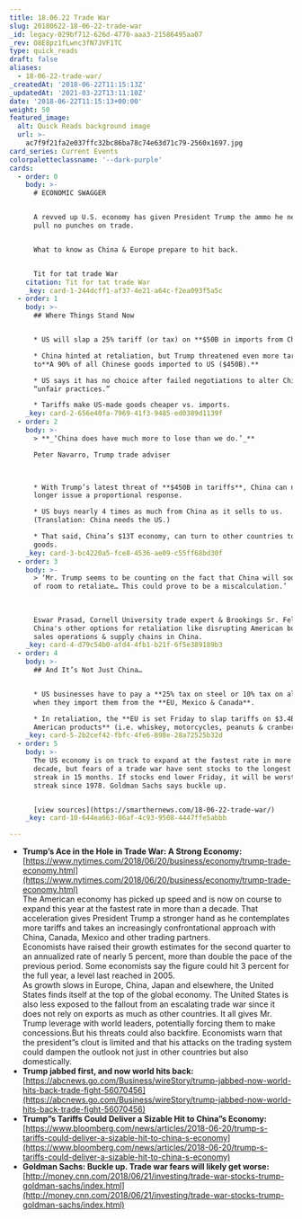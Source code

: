 ```yaml
---
title: 18.06.22 Trade War
slug: 20180622-18-06-22-trade-war
_id: legacy-029bf712-626d-4770-aaa3-21586495aa07
_rev: O8E8pz1fLwnc3fN7JVF1TC
type: quick_reads
draft: false
aliases:
  - 18-06-22-trade-war/
_createdAt: '2018-06-22T11:15:13Z'
_updatedAt: '2021-03-22T13:11:10Z'
date: '2018-06-22T11:15:13+00:00'
weight: 50
featured_image:
  alt: Quick Reads background image
  url: >-
    ac7f9f21fa2e037ffc32bc86ba78c74e63d71c79-2560x1697.jpg
card_series: Current Events
colorpaletteclassname: '--dark-purple'
cards:
  - order: 0
    body: >-
      # ECONOMIC SWAGGER


      A revved up U.S. economy has given President Trump the ammo he needs to
      pull no punches on trade.


      What to know as China & Europe prepare to hit back.


      Tit for tat trade War
    citation: Tit for tat trade War
    _key: card-1-244dcff1-af37-4e21-a64c-f2ea093f5a5c
  - order: 1
    body: >-
      ## Where Things Stand Now


      * US will slap a 25% tariff (or tax) on **$50B in imports from China**.

      * China hinted at retaliation, but Trump threatened even more tariffs, up
      to**A 90% of all Chinese goods imported to US ($450B).**

      * US says it has no choice after failed negotiations to alter China’s
      “unfair practices.”

      * Tariffs make US-made goods cheaper vs. imports.
    _key: card-2-656e40fa-7969-41f3-9485-ed0389d1139f
  - order: 2
    body: >-
      > **_‘China does have much more to lose than we do.’_**  

      Peter Navarro, Trump trade adviser  
        


      * With Trump’s latest threat of **$450B in tariffs**, China can now no
      longer issue a proportional response.

      * US buys nearly 4 times as much from China as it sells to us.
      (Translation: China needs the US.)

      * That said, China’s $13T economy, can turn to other countries to sell its
      goods.
    _key: card-3-bc4220a5-fce8-4536-ae09-c55ff68bd30f
  - order: 3
    body: >-
      > ‘Mr. Trump seems to be counting on the fact that China will soon run out
      of room to retaliate… This could prove to be a miscalculation.’  
        
        
        
      Eswar Prasad, Cornell University trade expert & Brookings Sr. Fellow on
      China's other options for retaliation like disrupting American businesses'
      sales operations & supply chains in China.
    _key: card-4-d79c54b0-afd4-4fb1-b21f-6f5e389189b3
  - order: 4
    body: >-
      ## And It’s Not Just China…


      * US businesses have to pay a **25% tax on steel or 10% tax on aluminum**
      when they import them from the **EU, Mexico & Canada**.

      * In retaliation, the **EU is set Friday to slap tariffs on $3.4B in
      American products** (i.e. whiskey, motorcycles, peanuts & cranberries.)
    _key: card-5-2b2cef42-fbfc-4fe6-898e-28a72525b32d
  - order: 5
    body: >-
      The US economy is on track to expand at the fastest rate in more than a
      decade, but fears of a trade war have sent stocks to the longest losing
      streak in 15 months. If stocks end lower Friday, it will be worst 9-day
      streak since 1978. Goldman Sachs says buckle up.


      [view sources](https://smarthernews.com/18-06-22-trade-war/)
    _key: card-10-644ea663-06af-4c93-9508-4447ffe5abbb

---
```

* **Trump’s Ace in the Hole in Trade War: A Strong Economy:**  
[https://www.nytimes.com/2018/06/20/business/economy/trump-trade-economy.html](https://www.nytimes.com/2018/06/20/business/economy/trump-trade-economy.html)  
The American economy has picked up speed and is now on course to expand this year at the fastest rate in more than a decade. That acceleration gives President Trump a stronger hand as he contemplates more tariffs and takes an increasingly confrontational approach with China, Canada, Mexico and other trading partners.  
Economists have raised their growth estimates for the second quarter to an annualized rate of nearly 5 percent, more than double the pace of the previous period. Some economists say the figure could hit 3 percent for the full year, a level last reached in 2005.  
As growth slows in Europe, China, Japan and elsewhere, the United States finds itself at the top of the global economy. The United States is also less exposed to the fallout from an escalating trade war since it does not rely on exports as much as other countries. It all gives Mr. Trump leverage with world leaders, potentially forcing them to make concessions.But his threats could also backfire. Economists warn that the president”s clout is limited and that his attacks on the trading system could dampen the outlook not just in other countries but also domestically.
* **Trump jabbed first, and now world hits back:**  
[https://abcnews.go.com/Business/wireStory/trump-jabbed-now-world-hits-back-trade-fight-56070456](https://abcnews.go.com/Business/wireStory/trump-jabbed-now-world-hits-back-trade-fight-56070456)
* **Trump”s Tariffs Could Deliver a Sizable Hit to China”s Economy:**  
[https://www.bloomberg.com/news/articles/2018-06-20/trump-s-tariffs-could-deliver-a-sizable-hit-to-china-s-economy](https://www.bloomberg.com/news/articles/2018-06-20/trump-s-tariffs-could-deliver-a-sizable-hit-to-china-s-economy)
* **Goldman Sachs: Buckle up. Trade war fears will likely get worse:**  
[http://money.cnn.com/2018/06/21/investing/trade-war-stocks-trump-goldman-sachs/index.html](http://money.cnn.com/2018/06/21/investing/trade-war-stocks-trump-goldman-sachs/index.html)